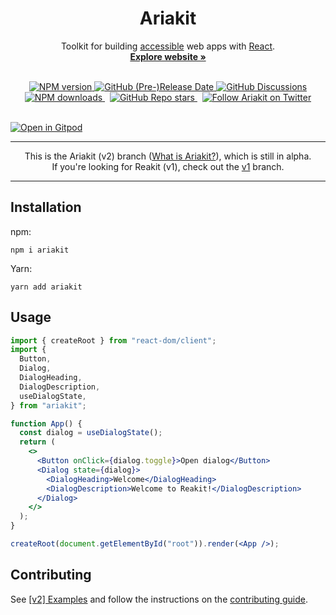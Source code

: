 <h1 align="center">Ariakit</h1>

<p align="center">
  Toolkit for building <a href="https://ariakit.org/guide/accessibility">accessible</a> web apps with <a href="https://reactjs.org">React</a>.
  <br>
  <a href="https://ariakit.org"><strong>Explore website »</strong></a>
</p>

<br>

<div align="center">
  <a href="https://npmjs.org/package/ariakit">
    <img alt="NPM version" src="https://img.shields.io/npm/v/ariakit.svg?logo=npm&color=007acc" />
  </a>
  <a href="https://github.com/ariakit/ariakit/releases">
    <img alt="GitHub (Pre-)Release Date" src="https://img.shields.io/github/release-date-pre/ariakit/ariakit?logo=github&color=007acc">
  </a>
  <a href="https://github.com/ariakit/ariakit/discussions">
    <img alt="GitHub Discussions" src="https://img.shields.io/github/discussions/ariakit/ariakit?logo=github&color=007acc">
  </a>
  <br>
  <a href="https://npmjs.org/package/ariakit">
    <img alt="NPM downloads" src="https://img.shields.io/npm/dm/ariakit.svg?logo=npm&style=social">
  </a>
  &nbsp;
  <a href="https://github.com/ariakit/ariakit/stargazers">
    <img alt="GitHub Repo stars" src="https://img.shields.io/github/stars/ariakit/ariakit?style=social">
  </a>
  &nbsp;
  <a href="https://twitter.com/ariakitjs">
    <img alt="Follow Ariakit on Twitter" src="https://img.shields.io/twitter/follow/ariakitjs.svg">
  </a>
</div>

<br>

[![Open in Gitpod](https://gitpod.io/button/open-in-gitpod.svg)](https://gitpod.io/#https://github.com/ariakit/ariakit)

---

<p align="center">
  This is the Ariakit (v2) branch (<a href="https://gist.github.com/diegohaz/bc07491aee61a5f2469574b38c5c1aa0">What is Ariakit?</a>), which is still in alpha.
  <br>
  If you're looking for Reakit (v1), check out the <a href="https://github.com/ariakit/ariakit/tree/v1">v1</a> branch.
</p>

---

## Installation

npm:

```
npm i ariakit
```

Yarn:

```
yarn add ariakit
```

## Usage

```jsx
import { createRoot } from "react-dom/client";
import {
  Button,
  Dialog,
  DialogHeading,
  DialogDescription,
  useDialogState,
} from "ariakit";

function App() {
  const dialog = useDialogState();
  return (
    <>
      <Button onClick={dialog.toggle}>Open dialog</Button>
      <Dialog state={dialog}>
        <DialogHeading>Welcome</DialogHeading>
        <DialogDescription>Welcome to Reakit!</DialogDescription>
      </Dialog>
    </>
  );
}

createRoot(document.getElementById("root")).render(<App />);
```

## Contributing

See [[v2] Examples](https://github.com/ariakit/ariakit/issues/939) and follow the instructions on the [contributing guide](https://github.com/ariakit/ariakit/blob/main/contributing.md).

